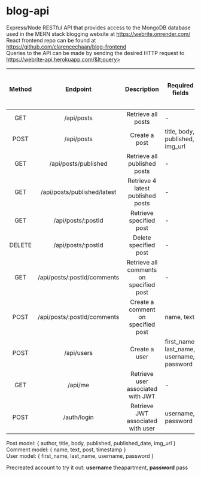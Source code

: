 # blog-api
Express/Node RESTful API that provides access to the MongoDB database used in the MERN stack blogging website at https://webrite.onrender.com/ \
React frontend repo can be found at https://github.com/clarencechaan/blog-frontend \
Queries to the API can be made by sending the desired HTTP request to https://webrite-api.herokuapp.com/&lt;query>

| Method |           Endpoint          |               Description               | Required fields                           | JSON Web Token (JWT) <br>required  |
|:------:|:---------------------------:|:---------------------------------------:|-------------------------------------------|:----------------------------------:|
| GET    | /api/posts                  | Retrieve all posts                      |                     -                     |                  ❌                 |
| POST   | /api/posts                  | Create a post                           |      title, body, published, img_url      |                  ✅                 |
| GET    | /api/posts/published        | Retrieve all published posts            |                     -                     |                  ❌                 |
| GET    | /api/posts/published/latest | Retrieve 4 latest published posts       |                     -                     |                  ❌                 |
| GET    | /api/posts/:postId          | Retrieve specified post                 |                     -                     |                  ❌                 |
| DELETE | /api/posts/:postId          | Delete specified post                   |                     -                     |                  ✅                 |
| GET    | /api/posts/:postId/comments | Retrieve all comments on specified post |                     -                     |                  ❌                 |
| POST   | /api/posts/:postId/comments | Create a comment on specified post      |                 name, text                |                  ❌                 |
| POST   | /api/users                  | Create a user                           | first_name, last_name, username, password |                  ❌                 |
| GET    | /api/me                     | Retrieve user associated with JWT       |                     -                     |                  ✅                 |
| POST   | /auth/login                 | Retrieve JWT associated with user       |             username, password            |                  ❌                 |

Post model: { author, title, body, published, published_date, img_url } \
Comment model: { name, text, post, timestamp } \
User model: { first_name, last_name, username, password }
  
Precreated account to try it out: **username** theapartment, **password** pass
